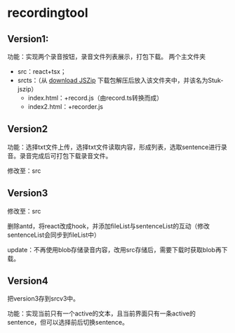 # recordingtool

## Version1:
功能：实现两个录音按钮，录音文件列表展示，打包下载。
两个主文件夹
- src：react+tsx；
- srcts：（从 [download JSZip](http://github.com/Stuk/jszip/zipball/master) 下载包解压后放入该文件夹中，并该名为Stuk-jszip）
  - index.html：+record.js（由record.ts转换而成）
  - index2.html：+recorder.js

## Version2

功能：选择txt文件上传，选择txt文件读取内容，形成列表，选取sentence进行录音。录音完成后可打包下载录音文件。

修改至：src

## Version3

修改至：src

删除antd，将react改成hook，并添加fileList与sentenceList的互动（修改sentenceList会同步到fileList中）

update：不再使用blob存储录音内容，改用src存储后，需要下载时获取blob再下载。

## Version4

把version3存到srcv3中。

功能：实现当前只有一个active的文本，且当前界面只有一条active的sentence，但可以选择前后切换sentence。